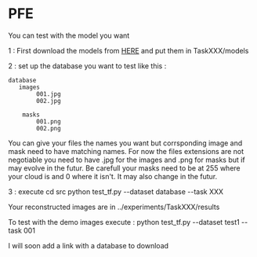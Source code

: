# PFE

You can test with the model you want

1 : First download the models from [HERE](https://drive.google.com/drive/folders/14NAl7_aFo5CKsfZtikx-7ugfuKobisI8?usp=sharing)  and put them in TaskXXX/models

2 : set up the database you want to test like this :


    database
       images
            001.jpg
            002.jpg
            
        masks
            001.png
            002.png
            
You can give your files the names you want but corrsponding image and mask need to have matching names. For now the files extensions are not negotiable you need to have .jpg    for the images and .png for masks but if may evolve in the futur.
Be carefull your masks need to be at 255 where your cloud is and 0 where it isn't. It may also change in the futur.
     
 3 : execute 
        cd src
        python test_tf.py --dataset database --task XXX
 
 Your reconstructed images are in ../experiments/TaskXXX/results


To test with the demo images execute : python test_tf.py --dataset test1 --task 001

I will soon add a link with a database to download
